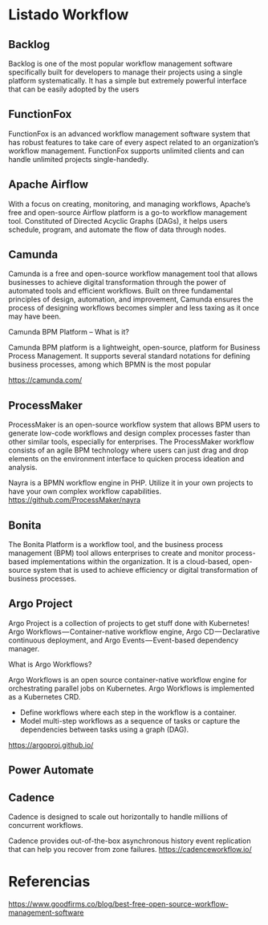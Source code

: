 # Listado Workflow

## Backlog

Backlog is one of the most popular workflow management software specifically built for developers to manage their projects using a single platform systematically. It has a simple but extremely powerful interface that can be easily adopted by the users


## FunctionFox

FunctionFox is an advanced workflow management software system that has robust features to take care of every aspect related to an organization’s workflow management. FunctionFox supports unlimited clients and can handle unlimited projects single-handedly.

## Apache Airflow

With a focus on creating, monitoring, and managing workflows, Apache’s free and open-source Airflow platform is a go-to workflow management tool. Constituted of Directed Acyclic Graphs (DAGs), it helps users schedule, program, and automate the flow of data through nodes.

## Camunda

Camunda is a free and open-source workflow management tool that allows businesses to achieve digital transformation through the power of automated tools and efficient workflows. Built on three fundamental principles of design, automation, and improvement, Camunda ensures the process of designing workflows becomes simpler and less taxing as it once may have been. 


Camunda BPM Platform – What is it?

Camunda BPM platform is a lightweight, open-source, platform for Business Process Management. It supports several standard notations for defining business processes, among which BPMN is the most popular


https://camunda.com/


## ProcessMaker

ProcessMaker is an open-source workflow system that allows BPM users to generate low-code workflows and design complex processes faster than other similar tools, especially for enterprises. The ProcessMaker workflow consists of an agile BPM technology where users can just drag and drop elements on the environment interface to quicken process ideation and analysis.

 Nayra is a BPMN workflow engine in PHP. Utilize it in your own projects to have your own complex workflow capabilities. 
https://github.com/ProcessMaker/nayra

## Bonita 

The Bonita Platform is a workflow tool, and the business process management (BPM) tool allows enterprises to create and monitor process-based implementations within the organization. It is a cloud-based, open-source system that is used to achieve efficiency or digital transformation of business processes.


## Argo Project


Argo Project is a collection of projects to get stuff done with Kubernetes! Argo Workflows — Container-native workflow engine, Argo CD — Declarative continuous deployment, and Argo Events — Event-based dependency manager.


What is Argo Workflows?

Argo Workflows is an open source container-native workflow engine for orchestrating parallel jobs on Kubernetes. Argo Workflows is implemented as a Kubernetes CRD.

- Define workflows where each step in the workflow is a container.
- Model multi-step workflows as a sequence of tasks or capture the dependencies between tasks using a graph (DAG).


https://argoproj.github.io/



## Power Automate


## Cadence

Cadence is designed to scale out horizontally to handle millions of concurrent workflows.

Cadence provides out-of-the-box asynchronous history event replication that can help you recover from zone failures.
https://cadenceworkflow.io/

# Referencias
https://www.goodfirms.co/blog/best-free-open-source-workflow-management-software
